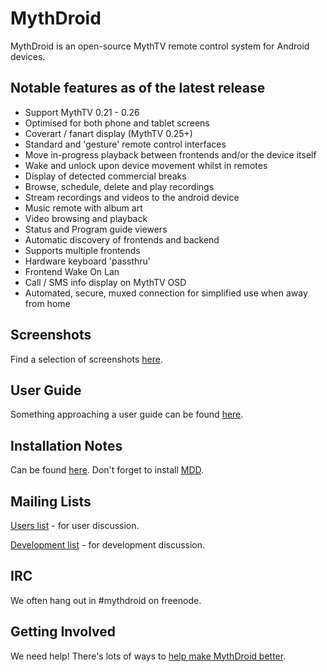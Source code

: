 # MythDroid #

MythDroid is an open-source MythTV remote control system for Android devices.

## Notable features as of the latest release ##

  * Support MythTV 0.21 - 0.26
  * Optimised for both phone and tablet screens
  * Coverart / fanart display (MythTV 0.25+)
  * Standard and 'gesture' remote control interfaces
  * Move in-progress playback between frontends and/or the device itself
  * Wake and unlock upon device movement whilst in remotes
  * Display of detected commercial breaks
  * Browse, schedule, delete and play recordings
  * Stream recordings and videos to the android device
  * Music remote with album art
  * Video browsing and playback
  * Status and Program guide viewers
  * Automatic discovery of frontends and backend
  * Supports multiple frontends
  * Hardware keyboard 'passthru'
  * Frontend Wake On Lan
  * Call / SMS info display on MythTV OSD
  * Automated, secure, muxed connection for simplified use when away from home

## Screenshots ##

Find a selection of screenshots [here](ScreenShots.md).

## User Guide ##

Something approaching a user guide can be found [here](UserGuide.md).

## Installation Notes ##

Can be found [here](InstallGuide.md). Don't forget to install [MDD](MDD.md).

## Mailing Lists ##

[Users list](http://groups.google.com/group/mythdroid-users) - for user discussion.

[Development list](http://groups.google.com/group/mythdroid-dev) - for development discussion.

## IRC ##

We often hang out in #mythdroid on freenode.

## Getting Involved ##

We need help! There's lots of ways to [help make MythDroid better](GettingInvolved.md).